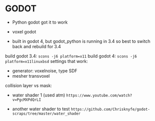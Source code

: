 # GODOT

- Python godot
got it to work

- voxel godot
- built in godot 4, but godot_python is running in 3.4 so best to switch back and rebuild for 3.4

build godot 3.4: `scons -j6 platform=x11`
build godot 4: `scons -j6 platform=x11linuxbsd`
settings that work:
- generator: voxelnoise, type SDF
- mesher transvoxel

collision layer vs mask:

- water shader 1 (used atm)
`https://www.youtube.com/watch?v=PgcMXPdQrLI`

- another water shader to test
`https://github.com/Chrisknyfe/godot-scraps/tree/master/water_shader`

#